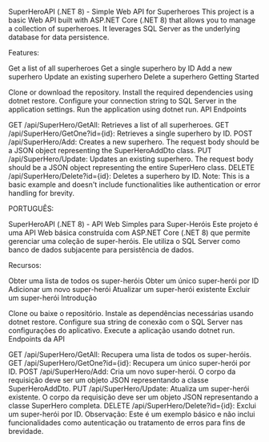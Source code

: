 SuperHeroAPI (.NET 8) - Simple Web API for Superheroes
This project is a basic Web API built with ASP.NET Core (.NET 8) that allows you to manage a collection of superheroes. It leverages SQL Server as the underlying database for data persistence.

Features:

Get a list of all superheroes
Get a single superhero by ID
Add a new superhero
Update an existing superhero
Delete a superhero
Getting Started

Clone or download the repository.
Install the required dependencies using dotnet restore.
Configure your connection string to SQL Server in the application settings.
Run the application using dotnet run.
API Endpoints

GET /api/SuperHero/GetAll: Retrieves a list of all superheroes.
GET /api/SuperHero/GetOne?id={id}: Retrieves a single superhero by ID.
POST /api/SuperHero/Add: Creates a new superhero. The request body should be a JSON object representing the SuperHeroAddDto class.
PUT /api/SuperHero/Update: Updates an existing superhero. The request body should be a JSON object representing the entire SuperHero class.
DELETE /api/SuperHero/Delete?id={id}: Deletes a superhero by ID.
Note: This is a basic example and doesn't include functionalities like authentication or error handling for brevity.


PORTUGUÊS:

SuperHeroAPI (.NET 8) - API Web Simples para Super-Heróis
Este projeto é uma API Web básica construída com ASP.NET Core (.NET 8) que permite gerenciar uma coleção de super-heróis. Ele utiliza o SQL Server como banco de dados subjacente para persistência de dados.

Recursos:

Obter uma lista de todos os super-heróis
Obter um único super-herói por ID
Adicionar um novo super-herói
Atualizar um super-herói existente
Excluir um super-herói
Introdução

Clone ou baixe o repositório.
Instale as dependências necessárias usando dotnet restore.
Configure sua string de conexão com o SQL Server nas configurações do aplicativo.
Execute a aplicação usando dotnet run.
Endpoints da API

GET /api/SuperHero/GetAll: Recupera uma lista de todos os super-heróis.
GET /api/SuperHero/GetOne?id={id}: Recupera um único super-herói por ID.
POST /api/SuperHero/Add: Cria um novo super-herói. O corpo da requisição deve ser um objeto JSON representando a classe SuperHeroAddDto.
PUT /api/SuperHero/Update: Atualiza um super-herói existente. O corpo da requisição deve ser um objeto JSON representando a classe SuperHero completa.
DELETE /api/SuperHero/Delete?id={id}: Exclui um super-herói por ID.
Observação: Este é um exemplo básico e não inclui funcionalidades como autenticação ou tratamento de erros para fins de brevidade.